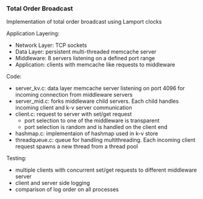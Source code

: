 ### Total Order Broadcast

Implementation of total order broadcast using Lamport clocks

Application Layering:
- Network Layer: TCP sockets
- Data Layer: persistent multi-threaded memcache server
- Middleware: 8 servers listening on a defined port range
- Application: clients with memcache like requests to middleware

Code:
- server_kv.c: data layer memcache server listening on port 4096 for incoming connection from middleware servers
- server_mid.c: forks middleware child servers. Each child handles incoming client and k-v server communication
- client.c: request to server with set/get request 
    - port selection to one of the middleware is transparent
    - port selection is random and is handled on the client end
- hashmap.c: implementaion of hashmap used in k-v store
- threadqueue.c: queue for handling multithreading. Each incoming client request spawns a new thread from a thread pool

Testing:
- multiple clients with concurrent set/get requests to different middleware server
- client and server side logging
- comparison of log order on all processes
